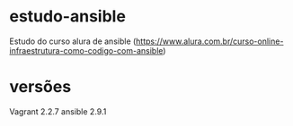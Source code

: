 # estudo-ansible

Estudo do curso alura de ansible (https://www.alura.com.br/curso-online-infraestrutura-como-codigo-com-ansible)

# versões

Vagrant 2.2.7
ansible 2.9.1
